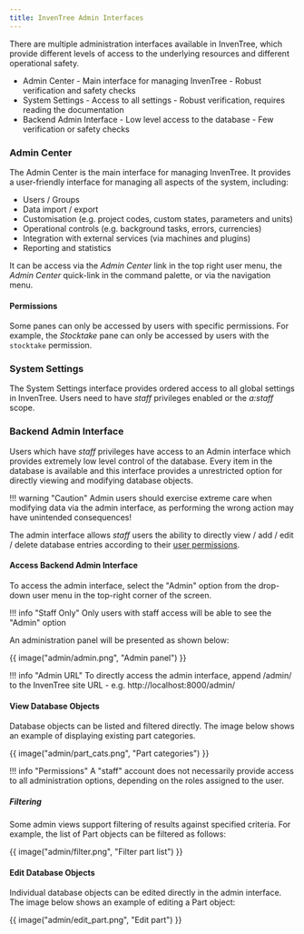 ```yaml
---
title: InvenTree Admin Interfaces
---
```


There are multiple administration interfaces available in InvenTree, which provide different levels of access to the underlying resources and different operational safety.

- Admin Center - Main interface for managing InvenTree - Robust verification and safety checks
- System Settings - Access to all settings - Robust verification, requires reading the documentation
- Backend Admin Interface - Low level access to the database - Few verification or safety checks

### Admin Center

The Admin Center is the main interface for managing InvenTree. It provides a user-friendly interface for managing all aspects of the system, including:
- Users / Groups
- Data import / export
- Customisation (e.g. project codes, custom states, parameters and units)
- Operational controls (e.g. background tasks, errors, currencies)
- Integration with external services (via machines and plugins)
- Reporting and statistics

It can be access via the *Admin Center* link in the top right user menu, the *Admin Center* quick-link in the command palette, or via the navigation menu.

#### Permissions

Some panes can only be accessed by users with specific permissions. For example, the *Stocktake* pane can only be accessed by users with the `stocktake` permission.

### System Settings

The System Settings interface provides ordered access to all global settings in InvenTree. Users need to have _staff_ privileges enabled or the _a:staff_ scope.

### Backend Admin Interface

Users which have *staff* privileges have access to an Admin interface which provides extremely low level control of the database. Every item in the database is available and this interface provides a unrestricted option for directly viewing and modifying database objects.

!!! warning "Caution"
	Admin users should exercise extreme care when modifying data via the admin interface, as performing the wrong action may have unintended consequences!

The admin interface allows *staff* users the ability to directly view / add / edit / delete database entries according to their [user permissions](./permissions.md).

#### Access Backend Admin Interface

To access the admin interface, select the "Admin" option from the drop-down user menu in the top-right corner of the screen.


!!! info "Staff Only"
    Only users with staff access will be able to see the "Admin" option

An administration panel will be presented as shown below:

{{ image("admin/admin.png", "Admin panel") }}

!!! info "Admin URL"
    To directly access the admin interface, append /admin/ to the InvenTree site URL - e.g. http://localhost:8000/admin/

#### View Database Objects

Database objects can be listed and filtered directly. The image below shows an example of displaying existing part categories.

{{ image("admin/part_cats.png", "Part categories") }}

!!! info "Permissions"
    A "staff" account does not necessarily provide access to all administration options, depending on the roles assigned to the user.

##### Filtering

Some admin views support filtering of results against specified criteria. For example, the list of Part objects can be filtered as follows:

{{ image("admin/filter.png", "Filter part list") }}

#### Edit Database Objects

Individual database objects can be edited directly in the admin interface. The image below shows an example of editing a Part object:

{{ image("admin/edit_part.png", "Edit part") }}
